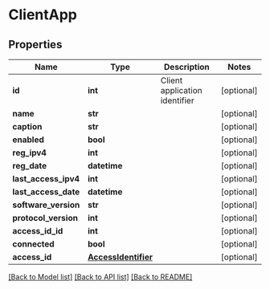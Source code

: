 # ClientApp

## Properties
Name | Type | Description | Notes
------------ | ------------- | ------------- | -------------
**id** | **int** | Client application identifier | [optional] 
**name** | **str** |  | [optional] 
**caption** | **str** |  | [optional] 
**enabled** | **bool** |  | [optional] 
**reg_ipv4** | **int** |  | [optional] 
**reg_date** | **datetime** |  | [optional] 
**last_access_ipv4** | **int** |  | [optional] 
**last_access_date** | **datetime** |  | [optional] 
**software_version** | **str** |  | [optional] 
**protocol_version** | **int** |  | [optional] 
**access_id_id** | **int** |  | [optional] 
**connected** | **bool** |  | [optional] 
**access_id** | [**AccessIdentifier**](AccessIdentifier.md) |  | [optional] 

[[Back to Model list]](../README.md#documentation-for-models) [[Back to API list]](../README.md#documentation-for-api-endpoints) [[Back to README]](../README.md)

